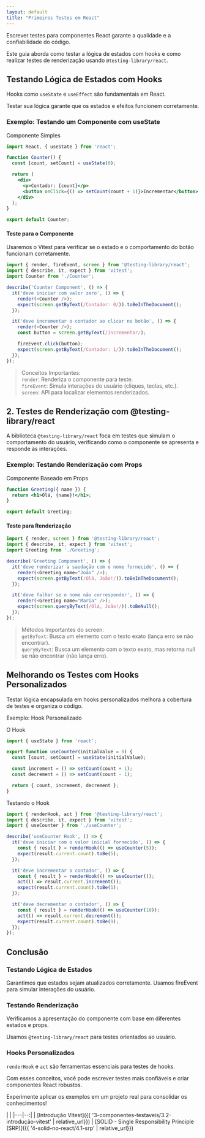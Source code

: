 ```yaml
---
layout: default
title: "Primeiros Testes em React"
---
```


Escrever testes para componentes React garante a qualidade e a confiabilidade do código.

Este guia aborda como testar a lógica de estados com hooks e como realizar testes de renderização usando `@testing-library/react`.

## Testando Lógica de Estados com Hooks

Hooks como `useState` e `useEffect` são fundamentais em React.

Testar sua lógica garante que os estados e efeitos funcionem corretamente.

### Exemplo: Testando um Componente com useState

Componente Simples

```jsx
import React, { useState } from 'react';

function Counter() {
  const [count, setCount] = useState(0);

  return (
    <div>
      <p>Contador: {count}</p>
      <button onClick={() => setCount(count + 1)}>Incrementar</button>
    </div>
  );
}

export default Counter;
```

#### Teste para o Componente

Usaremos o Vitest para verificar se o estado e o comportamento do botão funcionam corretamente.

```typescript
import { render, fireEvent, screen } from '@testing-library/react';
import { describe, it, expect } from 'vitest';
import Counter from './Counter';

describe('Counter Component', () => {
  it('deve iniciar com valor zero', () => {
    render(<Counter />);
    expect(screen.getByText(/Contador: 0/)).toBeInTheDocument();
  });

  it('deve incrementar o contador ao clicar no botão', () => {
    render(<Counter />);
    const button = screen.getByText(/Incrementar/);

    fireEvent.click(button);
    expect(screen.getByText(/Contador: 1/)).toBeInTheDocument();
  });
});
```

> Conceitos Importantes:\
> `render`: Renderiza o componente para teste.\
> `fireEvent`: Simula interações do usuário (cliques, teclas, etc.).\
> `screen`: API para localizar elementos renderizados.

## 2. Testes de Renderização com @testing-library/react

A biblioteca `@testing-library/react` foca em testes que simulam o comportamento do usuário, verificando como o componente se apresenta e responde às interações.

### Exemplo: Testando Renderização com Props

Componente Baseado em Props

```jsx
function Greeting({ name }) {
  return <h1>Olá, {name}!</h1>;
}

export default Greeting;
```

#### Teste para Renderização

```javascript
import { render, screen } from '@testing-library/react';
import { describe, it, expect } from 'vitest';
import Greeting from './Greeting';

describe('Greeting Component', () => {
  it('deve renderizar a saudação com o nome fornecido', () => {
    render(<Greeting name="João" />);
    expect(screen.getByText(/Olá, João!/)).toBeInTheDocument();
  });

  it('deve falhar se o nome não corresponder', () => {
    render(<Greeting name="Maria" />);
    expect(screen.queryByText(/Olá, João!/)).toBeNull();
  });
});
```

> Métodos Importantes do screen:\
> `getByText`: Busca um elemento com o texto exato (lança erro se não encontrar).\
> `queryByText`: Busca um elemento com o texto exato, mas retorna null se não encontrar (não lança erro).

## Melhorando os Testes com Hooks Personalizados

Testar lógica encapsulada em hooks personalizados melhora a cobertura de testes e organiza o código.

Exemplo: Hook Personalizado

O Hook

```javascript
import { useState } from 'react';

export function useCounter(initialValue = 0) {
  const [count, setCount] = useState(initialValue);

  const increment = () => setCount(count + 1);
  const decrement = () => setCount(count - 1);

  return { count, increment, decrement };
}
```

Testando o Hook

```javascript
import { renderHook, act } from '@testing-library/react';
import { describe, it, expect } from 'vitest';
import { useCounter } from './useCounter';

describe('useCounter Hook', () => {
  it('deve iniciar com o valor inicial fornecido', () => {
    const { result } = renderHook(() => useCounter(5));
    expect(result.current.count).toBe(5);
  });

  it('deve incrementar o contador', () => {
    const { result } = renderHook(() => useCounter());
    act(() => result.current.increment());
    expect(result.current.count).toBe(1);
  });

  it('deve decrementar o contador', () => {
    const { result } = renderHook(() => useCounter(10));
    act(() => result.current.decrement());
    expect(result.current.count).toBe(9);
  });
});
```

## Conclusão

### Testando Lógica de Estados

Garantimos que estados sejam atualizados corretamente.
Usamos fireEvent para simular interações do usuário.

### Testando Renderização

Verificamos a apresentação do componente com base em diferentes estados e props.

Usamos `@testing-library/react` para testes orientados ao usuário.

### Hooks Personalizados

`renderHook` e `act` são ferramentas essenciais para testes de hooks.

Com esses conceitos, você pode escrever testes mais confiáveis e criar componentes React robustos.

Experimente aplicar os exemplos em um projeto real para consolidar os conhecimentos!

| |
|---|--:|
| [Introdução Vitest]({{ '3-componentes-testaveis/3.2-introdução-vitest' | relative_url}}) | [SOLID - Single Responsibility Principle (SRP)]({{ '4-solid-no-react/4.1-srp' | relative_url}})
